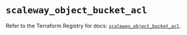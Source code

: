# `scaleway_object_bucket_acl`

Refer to the Terraform Registry for docs: [`scaleway_object_bucket_acl`](https://registry.terraform.io/providers/scaleway/scaleway/2.57.0/docs/resources/object_bucket_acl).
